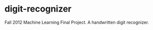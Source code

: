 digit-recognizer
================

Fall 2012 Machine Learning Final Project. A handwritten digit recognizer.